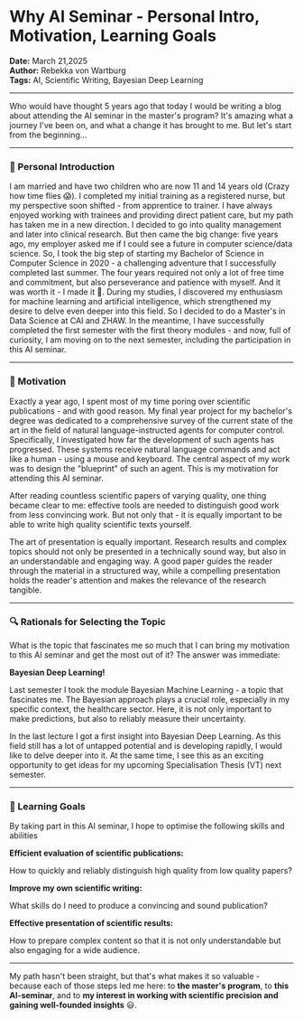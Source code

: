 # Why AI Seminar - Personal Intro, Motivation, Learning Goals

**Date:** March 21,2025  
**Author:** Rebekka von Wartburg  
**Tags:** AI, Scientific Writing, Bayesian Deep Learning  

---
Who would have thought 5 years ago that today I would be writing a blog about attending the AI seminar in the master's program? It's amazing what a journey I've been on, and what a change it has brought to me. But let's start from the beginning...

---

### **👋 Personal Introduction**
I am married and have two children who are now 11 and 14 years old (Crazy how time flies 😱). I completed my initial training as a registered nurse, but my perspective soon shifted - from apprentice to trainer. I have always enjoyed working with trainees and providing direct patient care, but my path has taken me in a new direction. I decided to go into quality management and later into clinical research. But then came the big change: five years ago, my employer asked me if I could see a future in computer science/data science. So, I took the big step of starting my Bachelor of Science in Computer Science in 2020 - a challenging adventure that I successfully completed last summer. The four years required not only a lot of free time and commitment, but also perseverance and patience with myself. And it was worth it - I made it 🥳. During my studies, I discovered my enthusiasm for machine learning and artificial intelligence, which strengthened my desire to delve even deeper into this field. So I decided to do a Master's in Data Science at CAI and ZHAW. In the meantime, I have successfully completed the first semester with the first theory modules - and now, full of curiosity, I am moving on to the next semester, including the participation in this AI seminar.

---

### **🚀 Motivation**
Exactly a year ago, I spent most of my time poring over scientific publications - and with good reason. My final year project for my bachelor's degree was dedicated to a comprehensive survey of the current state of the art in the field of natural language-instructed agents for computer control. Specifically, I investigated how far the development of such agents has progressed. These systems receive natural language commands and act like a human - using a mouse and keyboard. The central aspect of my work was to design the "blueprint" of such an agent. This is my motivation for attending this AI seminar.

After reading countless scientific papers of varying quality, one thing became clear to me: effective tools are needed to distinguish good work from less convincing work. But not only that - it is equally important to be able to write high quality scientific texts yourself.

The art of presentation is equally important. Research results and complex topics should not only be presented in a technically sound way, but also in an understandable and engaging way. A good paper guides the reader through the material in a structured way, while a compelling presentation holds the reader's attention and makes the relevance of the research tangible.

---

### **🔍 Rationals for Selecting the Topic**
What is the topic that fascinates me so much that I can bring my motivation to this AI seminar and get the most out of it? The answer was immediate:

**Bayesian Deep Learning!**

Last semester I took the module Bayesian Machine Learning - a topic that fascinates me. The Bayesian approach plays a crucial role, especially in my specific context, the healthcare sector. Here, it is not only important to make predictions, but also to reliably measure their uncertainty.

In the last lecture I got a first insight into Bayesian Deep Learning. As this field still has a lot of untapped potential and is developing rapidly, I would like to delve deeper into it. At the same time, I see this as an exciting opportunity to get ideas for my upcoming Specialisation Thesis (VT) next semester.

---

### **🎯 Learning Goals**
By taking part in this AI seminar, I hope to optimise the following skills and abilities

**Efficient evaluation of scientific publications:**

How to quickly and reliably distinguish high quality from low quality papers?

**Improve my own scientific writing:**

What skills do I need to produce a convincing and sound publication?

**Effective presentation of scientific results:**

How to prepare complex content so that it is not only understandable but also engaging for a wide audience.

---
My path hasn't been straight, but that's what makes it so valuable - because each of those steps led me here: to **the master's program**, to **this AI-seminar**, and to **my interest in working with scientific precision and gaining well-founded insights** 😃.



